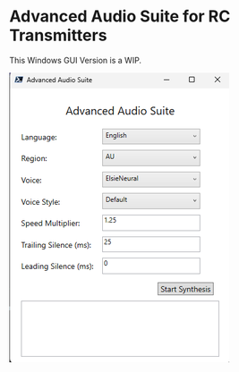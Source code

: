 # Advanced Audio Suite for RC Transmitters 
This Windows GUI Version is a WIP.  

![](docs/img/AAS.png)
